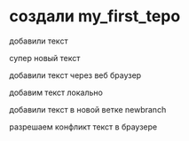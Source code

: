 # создали my_first_tepo

добавили текст 

супер новый текст

добавили текст через веб браузер

добавим текст локально

добавили текст в новой ветке newbranch

разрешаем конфликт текст в браузере
